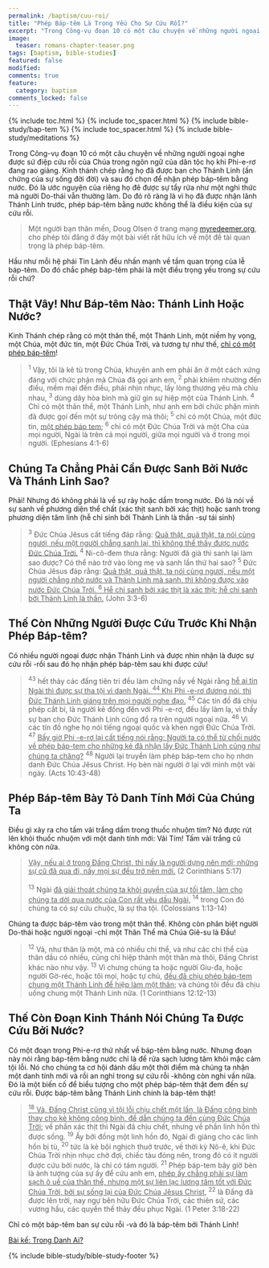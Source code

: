 ```yaml
---
permalink: /baptism/cuu-roi/
title: "Phép Báp-têm Là Trọng Yếu Cho Sự Cứu Rỗi?"
excerpt: "Trong Công-vụ đoạn 10 có một câu chuyện về những người ngoại nghe được sứ điệp cứu rỗi của Chúa trong ngôn ngữ của dân tộc họ khi Phi-e-rơ đang rao giảng. Kinh thánh chép rằng họ đã được ban cho Thánh Linh (ấn chứng của sự sống đời đời) và sau đó chọn để nhận phép báp-têm bằng nước. Đó là ước nguyện của riêng họ đê được sự tẩy rửa như một nghi thức mà người Do-thái vẫn thường làm. Do đó rõ ràng là vì họ đã được nhận lãnh Thánh Linh trước, phép báp-têm bằng nước không thể là điều kiện của sự cứu rỗi."
image: 
  teaser: romans-chapter-teaser.png
tags: [baptism, bible-studies]
featured: false
modified:
comments: true
feature:
  category: baptism
comments_locked: false
---
```


{% include toc.html %}
{% include toc_spacer.html %}
{% include bible-study/bap-tem %}
{% include toc_spacer.html %}
{% include bible-study/meditations %}

Trong Công-vụ đoạn 10 có một câu chuyện về những người ngoại nghe được sứ điệp cứu rỗi của Chúa trong ngôn ngữ của dân tộc họ khi Phi-e-rơ đang rao giảng. Kinh thánh chép rằng họ đã được ban cho Thánh Linh (ấn chứng của sự sống đời đời) và sau đó chọn để nhận phép báp-têm bằng nước. Đó là ước nguyện của riêng họ đê được sự tẩy rửa như một nghi thức mà người Do-thái vẫn thường làm. Do đó rõ ràng là vì họ đã được nhận lãnh Thánh Linh trước, phép báp-têm bằng nước không thể là điều kiện của sự cứu rỗi.

> Một người bạn thân mến, Doug Olsen ở trang mạng <a href="http://myredeemer.org">myredeemer.org</a>, cho phép tôi đăng ở đây một bài viết rất hữu ích về một đề tài quan trọng là phép báp-têm.

Hầu như mỗi hệ phái Tin Lành đều nhấn mạnh về tầm quan trọng của lễ báp-têm. Do đó chắc phép báp-têm phải là một điều trọng yếu trong sự cứu rỗi chứ?

## Thật Vây! Như Báp-têm Nào: Thánh Linh Hoặc Nước?

Kinh Thánh chép rằng có một thân thể, một Thánh Linh, một niềm hy vọng, một Chúa, một đức tin, một Đức Chúa Trời, và tương tự như thế, <u>chỉ có một phép báp-têm</u>!

> <sup>1</sup> Vậy, tôi là kẻ tù trong Chúa, khuyên anh em phải ăn ở một cách xứng đáng với chức phận mà Chúa đã gọi anh em, <sup>2</sup> phải khiêm nhường đến điều, mềm mại đến điều, phải nhịn nhục, lấy lòng thương yêu mà chìu nhau, <sup>3</sup> dùng dây hòa bình mà giữ gìn sự hiệp một của Thánh Linh. <sup>4</sup> Chỉ có một thân thể, một Thánh Linh, như anh em bởi chức phận mình đã được gọi đến một sự trông cậy mà thôi; <sup>5</sup> chỉ có một Chúa, một đức tin, <u>một phép báp tem</u>; <sup>6</sup> chỉ có một Ðức Chúa Trời và một Cha của mọi người, Ngài là trên cả mọi người, giữa mọi người và ở trong mọi người. (Ephesians 4:1-6)

## Chúng Ta Chẳng Phải Cần Được Sanh Bởi Nước Và Thánh Linh Sao?

Phải! Nhưng đó không phải là về sự rảy hoặc dầm trong nước. Đó là nói về sự sanh về phương diện thể chất (xác thịt sanh bởi xác thịt) hoặc sanh trong phương diện tâm linh (hễ chi sinh bởi Thánh Linh là thần -sự tái sinh)

> <sup>3</sup> Ðức Chúa Jêsus cất tiếng đáp rằng: <u>Quả thật, quả thật, ta nói cùng ngươi, nếu một người chẳng sanh lại, thì không thể thấy được nước Ðức Chúa Trời.</u> <sup>4</sup> Ni-cô-đem thưa rằng: Người đã già thì sanh lại làm sao được? Có thể nào trở vào lòng mẹ và sanh lần thứ hai sao? <sup>5</sup> Ðức Chúa Jêsus đáp rằng: <u>Quả thật, quả thật, ta nói cùng ngươi, nếu một người chẳng nhờ nước và Thánh Linh mà sanh, thì không được vào nước Ðức Chúa Trời. <sup>6</sup> Hễ chi sanh bởi xác thịt là xác thịt; hễ chi sanh bởi Thánh Linh là thần.</u> (John 3:3-6)

## Thế Còn Những Người Được Cứu Trước Khi Nhận Phép Báp-têm?

Có nhiều người ngoại được nhận Thánh Linh và được nhìn nhận là được sự cứu rỗi -rồi sau đó họ nhận phép báp-têm sau khi được cứu!

> <sup>43</sup> hết thảy các đấng tiên tri đều làm chứng nầy về Ngài rằng <u>hễ ai tin Ngài thì được sự tha tội vì danh Ngài. <sup>44</sup> Khi Phi -e-rơ đương nói, thì Ðức Thánh Linh giáng trên mọi người nghe đạo.</u> <sup>45</sup> Các tín đồ đã chịu phép cắt bì, là người kẻ đồng đến với Phi -e-rơ, đều lấy làm lạ, vì thấy sự ban cho Ðức Thánh Linh cũng đổ ra trên người ngoại nữa. <sup>46</sup> Vì các tín đồ nghe họ nói tiếng ngoại quốc và khen ngợi Ðức Chúa Trời. <sup>47</sup> <u>Bấy giờ Phi -e-rơ lại cất tiếng nói rằng: Người ta có thể từ chối nước về phép báp-tem cho những kẻ đã nhận lấy Ðức Thánh Linh cũng như chúng ta chăng?</u> <sup>48</sup> Người lại truyền làm phép báp-tem cho họ nhơn danh Ðức Chúa Jêsus Christ. Họ bèn nài người ở lại với mình một vài ngày. (Acts 10:43-48)

## Phép Báp-têm Bày Tỏ Danh Tính Mới Của Chúng Ta

Điều gì xảy ra cho tấm vải trắng dầm trong thuốc nhuộm tím? Nó được rút lên khỏi thuốc nhuộm với một danh tính mới: Vải Tím! Tấm vải trắng cũ không còn nữa.

> <u>Vậy, nếu ai ở trong Ðấng Christ, thì nấy là người dựng nên mới; những sự cũ đã qua đi, nầy mọi sự đều trở nên mới.</u> (2 Corinthians 5:17)
<br /><br />
<sup>13</sup> Ngài <u>đã giải thoát chúng ta khỏi quyền của sự tối tăm, làm cho chúng ta dời qua nước của Con rất yêu dấu Ngài,</u> <sup>14</sup> trong Con đó chúng ta có sự cứu chuộc, là sự tha tội. (Colossians 1:13-14)

Chúng ta được báp-têm vào trong một thân thể. Không còn phân biệt người Do-thái hoặc người ngoại -chỉ một Thân Thể mà Chúa Giê-su là Đầu!

> <sup>12</sup> Vả, như thân là một, mà có nhiều chi thể, và như các chi thể của thân dầu có nhiều, cũng chỉ hiệp thành một thân mà thôi, Ðấng Christ khác nào như vậy. <sup>13</sup> Vì chưng chúng ta hoặc người Giu-đa, hoặc người Gờ-réc, hoặc tôi mọi, hoặc tự chủ, <u>đều đã chịu phép báp-tem chung một Thánh Linh để hiệp làm một thân</u>; và chúng tôi đều đã chịu uống chung một Thánh Linh nữa. (1 Corinthians 12:12-13)

## Thế Còn Đoạn Kinh Thánh Nói Chúng Ta Được Cứu Bởi Nước?

Có một đoạn trong Phi-e-rơ thứ nhất về báp-têm bằng nước. Nhưng đoạn này nói rằng báp-têm bằng nước chỉ là để rửa sạch lương tâm khỏi mặc cảm tội lỗi. Nó cho chúng ta cơ hội đánh dấu một thời điểm mà chúng ta nhận một danh tính mới và rồi an nghỉ trong sự cứu rỗi -không còn nghi vấn nữa. Đó là một biến cố để biểu tượng cho một phép báp-têm thật đem đến sự cứu rỗi. Được báp-têm bằng Thánh Linh chính là báp-têm thật!

> <u><sup>18</sup> Vả, Ðấng Christ cũng vì tội lỗi chịu chết một lần, là Ðấng công bình thay cho kẻ không công bình, để dẫn chúng ta đến cùng Ðức Chúa Trời</u>; về phần xác thịt thì Ngài đã chịu chết, nhưng về phần linh hồn thì được sống. <sup>19</sup> Ấy bởi đồng một linh hồn đó, Ngài đi giảng cho các linh hồn bị tù, <sup>20</sup> tức là kẻ bội nghịch thuở trước, về thời kỳ Nô-ê, khi Ðức Chúa Trời nhịn nhục chờ đợi, chiếc tàu đóng nên, trong đó có ít người được cứu bởi nước, là chỉ có tám người. <sup>21</sup> Phép báp-tem bây giờ bèn là ảnh tượng của sự ấy để cứu anh em, <u>phép ấy chẳng phải sự làm sạch ô uế của thân thể, nhưng một sự liên lạc lương tâm tốt với Ðức Chúa Trời, bởi sự sống lại của Ðức Chúa Jêsus Christ</u>, <sup>22</sup> là Ðấng đã được lên trời, nay ngự bên hữu Ðức Chúa Trời, các thiên sứ, các vương hầu, các quyền thế thảy đều phục Ngài. (1 Peter 3:18-22)

Chỉ có một báp-têm ban sự cứu rỗi -và đó là báp-têm bởi Thánh Linh!

<a href="{{ site.url }}/baptism/trong-danh/">Bài kế: Trong Danh Ai?</a>

{% include bible-study/bible-study-footer %}
